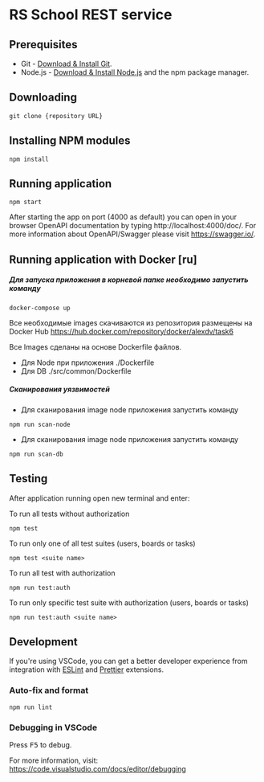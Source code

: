 # RS School REST service

## Prerequisites

- Git - [Download & Install Git](https://git-scm.com/downloads).
- Node.js - [Download & Install Node.js](https://nodejs.org/en/download/) and the npm package manager.

## Downloading

```
git clone {repository URL}
```

## Installing NPM modules

```
npm install
```

## Running application

```
npm start
```

After starting the app on port (4000 as default) you can open
in your browser OpenAPI documentation by typing http://localhost:4000/doc/.
For more information about OpenAPI/Swagger please visit https://swagger.io/.

## Running application with Docker [ru]
##### Для запуска приложения в корневой папке необходимо запустить команду 
```
docker-compose up
```
Все необходимые images скачиваются из репозитория размещены на Docker Hub https://hub.docker.com/repository/docker/alexdv/task6


Все Images сделаны на основе Dockerfile файлов.
- Для Node при приложения ./Dockerfile
- Для DB  ./src/common/Dockerfile

##### Сканирования уязвимостей
- Для сканирования image node приложения запустить команду
````
npm run scan-node
````

- Для сканирования image node приложения запустить команду
````
npm run scan-db
````

## Testing

After application running open new terminal and enter:

To run all tests without authorization

```
npm test
```

To run only one of all test suites (users, boards or tasks)

```
npm test <suite name>
```

To run all test with authorization

```
npm run test:auth
```

To run only specific test suite with authorization (users, boards or tasks)

```
npm run test:auth <suite name>
```

## Development

If you're using VSCode, you can get a better developer experience from integration with [ESLint](https://marketplace.visualstudio.com/items?itemName=dbaeumer.vscode-eslint) and [Prettier](https://marketplace.visualstudio.com/items?itemName=esbenp.prettier-vscode) extensions.

### Auto-fix and format

```
npm run lint
```

### Debugging in VSCode

Press <kbd>F5</kbd> to debug.

For more information, visit: https://code.visualstudio.com/docs/editor/debugging
